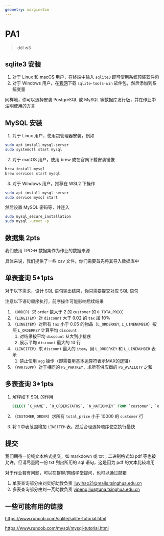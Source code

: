 ```yaml
---
geometry: margin=2cm
---
```


# PA1

> ddl w3

## sqlite3 安装

1. 对于 Linux 和 macOS 用户，在终端中输入 `sqlite3` 即可使用系统预装软件包
2. 对于 Windows 用户，在[官网](https://www.sqlite.org/download.html)下载 `sqlite-tools-win` 软件包，然后添加到系统变量

同样地，你可以选择安装 PostgreSQL 或 MySQL 等数据库发行版，并在作业中注明使用的方言

## MySQL 安装

1. 对于 Linux 用户，使用包管理器安装，例如

```bash
sudo apt install mysql-server
sudo systemctl start mysql
```

2. 对于 macOS 用户，使用 brew 或在官网下载安装镜像

```bash
brew install mysql
brew services start mysql
```

3. 对于 Windows 用户，推荐在 WSL2 下操作

```bash
sudo apt install mysql-server
sudo service mysql start
```

然后设置 MySQL 密码等，并连入

```bash
sudo mysql_secure_installation
sudo mysql -uroot -p
```

## 数据集 2pts

我们使用 TPC-H 数据集作为作业的数据来源

具体来说，我们提供了一些 csv 文件，你们需要首先将其导入数据库中

## 单表查询 5*1pts

对于以下需求，设计 SQL 语句输出结果，你只需要提交对应 SQL 语句

注意以下语句顺序执行，前序操作可能影响后续结果

1. （`ORDER`）求 `order` 数大于 2 的 `customer` 的 `O_TOTALPRICE`
2. （`LINEITEM`）对 `discount` 大于 0.02 的 `tax` 加 10%
3. （`LINEITEM`）对所有 `tax` 小于 0.05 的物品（`L_ORDERKEY`, `L_LINENUMBER`）按照 `L_ORDERKEY` 计算平均 `discount`
   1. 对结果按平均 `discount` 从大到小排序
   2. 展示平均 `discount` 最大的 10 行
4. （`LINEITEM`）求 `discount` 最大的 `item`，用 `L_ORDERKEY` 和 `L_LINENUMBER` 表示
   1. 禁止使用 `agg` 操作（即需要用基本运算符表示MAX的逻辑）
5. （`PARTSUPP`）对于相同的 `PS_PARTKEY`，求所有供应商的 `PS_AVAILQTY` 之和

## 多表查询 3*1pts

1. 解释如下 SQL 的作用

   ```sql
   SELECT `C_NAME`, `O_ORDERSTATUS`, `N_NATIONKEY` FROM `customer`, `order`, `nation` WHERE `C_CUSTKEY`=`O_CUSTKEY` AND `C_NATIONKEY`=`N_NATIONKEY` AND `N_NAME`='CHINA'
   ```

2. （`CUSTOMER`, `ORDER`）求所有 `total_price` 小于 10000 的 `customer` 行

3. 将 1 中表范围增加 `LINEITEM` 表，然后合理选择顺序使之执行最快

## 提交

我们期待一份纯文本格式提交，如 markdown 或 txt；二进制格式如 pdf 等也被允许，但请尽量附一份 txt 列出所用的 sql 语句，这是因为 pdf 的文本比较难用

对于作业若有问题，可以在群聊/网络学堂提问，也可以通过邮箱

1. 单表查询部分由刘奕好助教负责 liuyihao21@mails.tsinghua.edu.cn
2. 多表查询部分由刘一芃助教负责 yipeng.liu@tuna.tsinghua.edu.cn

## 一些可能有用的链接

https://www.runoob.com/sqlite/sqlite-tutorial.html

https://www.runoob.com/mysql/mysql-tutorial.html
